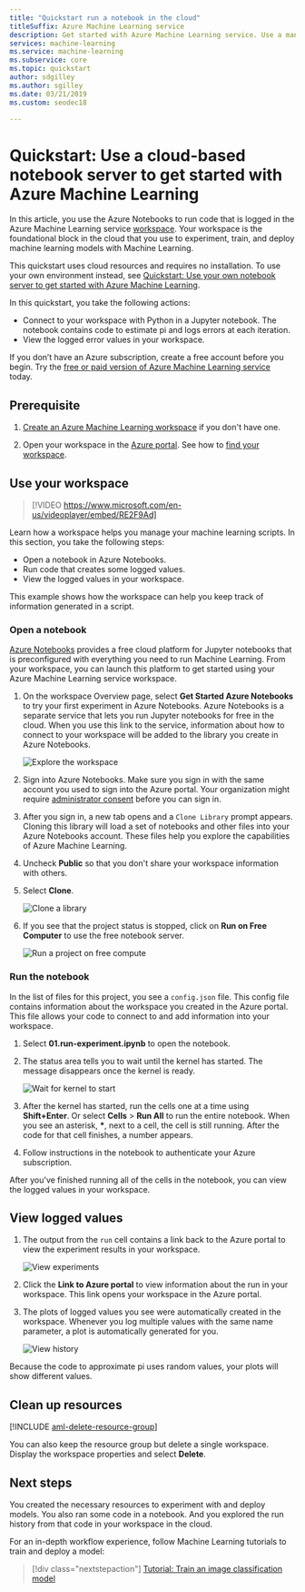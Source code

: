 ```yaml
---
title: "Quickstart run a notebook in the cloud"
titleSuffix: Azure Machine Learning service
description: Get started with Azure Machine Learning service. Use a managed notebook server in the cloud to try out your workspace.  Your workspace is the foundational block in the cloud that you use to experiment, train, and deploy machine learning models.  
services: machine-learning
ms.service: machine-learning
ms.subservice: core
ms.topic: quickstart
author: sdgilley
ms.author: sgilley
ms.date: 03/21/2019
ms.custom: seodec18

---
```


# Quickstart: Use a cloud-based notebook server to get started with Azure Machine Learning

In this article, you use the Azure Notebooks to run code that is logged in the Azure Machine Learning service [workspace](concept-azure-machine-learning-architecture.md). Your workspace is the foundational block in the cloud that you use to experiment, train, and deploy machine learning models with Machine Learning. 

This quickstart uses cloud resources and requires no installation. To use your own environment instead, see [Quickstart: Use your own notebook server to get started with Azure Machine Learning](quickstart-run-local-notebook.md).  
 
In this quickstart, you take the following actions:

* Connect to your workspace with Python in a Jupyter notebook. The notebook contains code to estimate pi and logs errors at each iteration. 
* View the logged error values in your workspace.

If you don’t have an Azure subscription, create a free account before you begin. Try the [free or paid version of Azure Machine Learning service](https://aka.ms/AMLFree) today.

## Prerequisite

1. [Create an Azure Machine Learning workspace](setup-create-workspace.md#portal) if you don't have one.

1. Open your workspace in the [Azure portal](https://portal.azure.com/).  See how to [find your workspace](how-to-manage-workspace.md#view).

## Use your workspace

> [!VIDEO https://www.microsoft.com/en-us/videoplayer/embed/RE2F9Ad]



Learn how a workspace helps you manage your machine learning scripts. In this section, you take the following steps:

* Open a notebook in Azure Notebooks.
* Run code that creates some logged values.
* View the logged values in your workspace.

This example shows how the workspace can help you keep track of information generated in a script. 

### Open a notebook 

[Azure Notebooks](https://notebooks.azure.com) provides a free cloud platform for Jupyter notebooks that is preconfigured with everything you need to run Machine Learning. From your workspace, you can launch this platform to get started using your Azure Machine Learning service workspace.

1. On the workspace Overview page, select **Get Started Azure Notebooks** to try your first experiment in Azure Notebooks.  Azure Notebooks is a separate service that lets you run Jupyter notebooks for free in the cloud.  When you use this link to the service, information about how to connect to your workspace will be added to the library you create in Azure Notebooks.

   ![Explore the workspace](./media/quickstart-run-cloud-notebook/explore_aml.png)

1. Sign into Azure Notebooks.  Make sure you sign in with the same account you used to sign into the Azure portal. Your organization might require [administrator consent](https://notebooks.azure.com/help/signing-up/work-or-school-account/admin-consent) before you can sign in.

1. After you sign in, a new tab opens and a `Clone Library` prompt appears. Cloning this library will load a set of notebooks and other files into your Azure Notebooks account.  These files help you explore the capabilities of Azure Machine Learning.

1. Uncheck **Public** so that you don't share your workspace information with others.

1. Select **Clone**.

   ![Clone a library](./media/quickstart-run-cloud-notebook/clone.png)

1. If you see that the project status is stopped, click on **Run on Free Computer** to use the free notebook server.

    ![Run a project on free compute](./media/quickstart-run-cloud-notebook/run-project.png)

### Run the notebook

In the list of files for this project, you see a `config.json` file. This config file contains information about the workspace you created in the Azure portal.  This file allows your code to connect to and add information into your workspace.

1. Select **01.run-experiment.ipynb** to open the notebook.

1. The status area tells you to wait until the kernel has started.  The message disappears once the kernel is ready.

    ![Wait for kernel to start](./media/quickstart-run-cloud-notebook/wait-for-kernel.png)

1. After the kernel has started, run the cells one at a time using **Shift+Enter**. Or select **Cells** > **Run All** to run the entire notebook. When you see an asterisk, __*__, next to a cell, the cell is still running. After the code for that cell finishes, a number appears. 

1. Follow instructions in the notebook to authenticate your Azure subscription.

After you've finished running all of the cells in the notebook, you can view the logged values in your workspace.

## View logged values

1. The output from the `run` cell contains a link back to the Azure portal to view the experiment results in your workspace. 

    ![View experiments](./media/quickstart-run-cloud-notebook/view_exp.png)

1. Click the **Link to Azure portal** to view information about the run in your workspace.  This link opens your workspace in the Azure portal.

1. The plots of logged values you see were automatically created in the workspace. Whenever you log multiple values with the same name parameter, a plot is automatically generated for you.

   ![View history](./media/quickstart-run-cloud-notebook/web-results.png)

Because the code to approximate pi uses random values, your plots will show different values.  

## Clean up resources 

[!INCLUDE [aml-delete-resource-group](../../../includes/aml-delete-resource-group.md)]

You can also keep the resource group but delete a single workspace. Display the workspace properties and select **Delete**.

## Next steps

You created the necessary resources to experiment with and deploy models. You also ran some code in a notebook. And you explored the run history from that code in your workspace in the cloud.

For an in-depth workflow experience, follow Machine Learning tutorials to train and deploy a model:  

> [!div class="nextstepaction"]
> [Tutorial: Train an image classification model](tutorial-train-models-with-aml.md)
